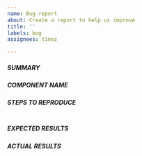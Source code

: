 ```yaml
---
name: Bug report
about: Create a report to help us improve
title: ''
labels: bug
assignees: tinez

---
```


##### SUMMARY

##### COMPONENT NAME

##### STEPS TO REPRODUCE

```yaml

```

##### EXPECTED RESULTS


##### ACTUAL RESULTS

```paste below

```
